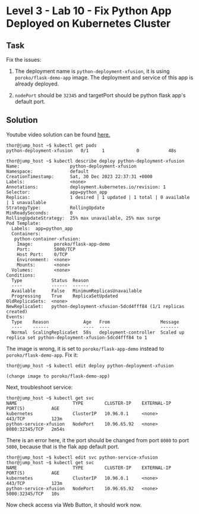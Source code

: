 # Level 3 - Lab 10 - Fix Python App Deployed on Kubernetes Cluster
## Task

Fix the issues:
1. The deployment name is `python-deployment-xfusion`, it is using `poroko/flask-demo-app` image. The deployment and service of this app is already deployed.

2. `nodePort` should be `32345` and targetPort should be python flask app's default port.

## Solution
Youtube video solution can be found [here.](https://www.youtube.com/watch?v=VXAF9ebKMwA)


```
thor@jump_host ~$ kubectl get pods
python-deployment-xfusion   0/1     1            0           48s 

thor@jump_host ~$ kubectl describe deploy python-deployment-xfusion  
Name:                   python-deployment-xfusion 
Namespace:              default 
CreationTimestamp:      Sat, 30 Dec 2023 22:37:31 +0000 
Labels:                 <none> 
Annotations:            deployment.kubernetes.io/revision: 1 
Selector:               app=python_app 
Replicas:               1 desired | 1 updated | 1 total | 0 available | 1 unavailable 
StrategyType:           RollingUpdate 
MinReadySeconds:        0 
RollingUpdateStrategy:  25% max unavailable, 25% max surge 
Pod Template: 
  Labels:  app=python_app 
  Containers: 
   python-container-xfusion: 
    Image:        poroko/flask-app-demo
    Port:         5000/TCP 
    Host Port:    0/TCP 
    Environment:  <none> 
    Mounts:       <none> 
  Volumes:        <none> 
Conditions: 
  Type           Status  Reason 
  ----           ------  ------ 
  Available      False   MinimumReplicasUnavailable 
  Progressing    True    ReplicaSetUpdated 
OldReplicaSets:  <none> 
NewReplicaSet:   python-deployment-xfusion-5dcd4fff84 (1/1 replicas created) 
Events: 
  Type    Reason             Age   From                   Message 
  ----    ------             ----  ----                   ------- 
  Normal  ScalingReplicaSet  58s   deployment-controller  Scaled up replica set python-deployment-xfusion-5dcd4fff84 to 1 
```
The image is wrong, it is set to `poroko/flask-app-demo` instead to `poroko/flask-demo-app`. Fix it:
```
thor@jump_host ~$ kubectl edit deploy python-deployment-xfusion  

(change image to poroko/flask-demo-app)
```
Next, troubleshoot service:

```
thor@jump_host ~$ kubectl get svc 
NAME                     TYPE        CLUSTER-IP    EXTERNAL-IP   PORT(S)          AGE 
kubernetes               ClusterIP   10.96.0.1     <none>        443/TCP          123m 
python-service-xfusion   NodePort    10.96.65.92   <none>        8080:32345/TCP   2m54s 
```
There is an error here, it the port should be changed from port `8080` to port `5000`, because that is the flak app default port.
```
thor@jump_host ~$ kubectl edit svc python-service-xfusion
thor@jump_host ~$ kubectl get svc 
NAME                     TYPE        CLUSTER-IP    EXTERNAL-IP   PORT(S)          AGE 
kubernetes               ClusterIP   10.96.0.1     <none>        443/TCP          123m 
python-service-xfusion   NodePort    10.96.65.92   <none>        5000:32345/TCP   10s 
```
Now check access via Web Button, it should work now.